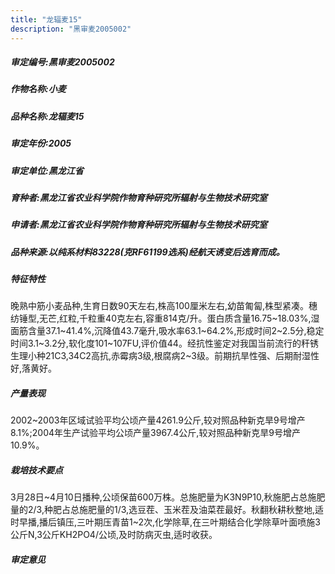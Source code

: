 ```yaml
---
title: "龙辐麦15"
description: "黑审麦2005002"
---
```

##### 审定编号:黑审麦2005002

##### 作物名称:小麦

##### 品种名称:龙辐麦15

##### 审定年份:2005

##### 审定单位:黑龙江省

##### 育种者:黑龙江省农业科学院作物育种研究所辐射与生物技术研究室

##### 申请者:黑龙江省农业科学院作物育种研究所辐射与生物技术研究室

##### 品种来源:以纯系材料83228(克RF61199选系)经航天诱变后选育而成。

##### 特征特性
晚熟中筋小麦品种,生育日数90天左右,株高100厘米左右,幼苗匍匐,株型紧凑。穗纺锤型,无芒,红粒,千粒重40克左右,容重814克/升。蛋白质含量16.75~18.03%,湿面筋含量37.1~41.4%,沉降值43.7毫升,吸水率63.1~64.2%,形成时间2~2.5分,稳定时间3.1~3.2分,软化度101~107FU,评价值44。经抗性鉴定对我国当前流行的秆锈生理小种21C3,34C2高抗,赤霉病3级,根腐病2~3级。前期抗旱性强、后期耐湿性好,落黄好。

##### 产量表现
2002~2003年区域试验平均公顷产量4261.9公斤,较对照品种新克旱9号增产8.1%;2004年生产试验平均公顷产量3967.4公斤,较对照品种新克旱9号增产10.9%。

##### 栽培技术要点
3月28日~4月10日播种,公顷保苗600万株。总施肥量为K3N9P10,秋施肥占总施肥量的2/3,种肥占总施肥量的1/3,选豆茬、玉米茬及油菜茬最好。秋翻秋耕秋整地,适时早播,播后镇压,三叶期压青苗1~2次,化学除草,在三叶期结合化学除草叶面喷施3公斤N,3公斤KH2PO4/公顷,及时防病灭虫,适时收获。

##### 审定意见


